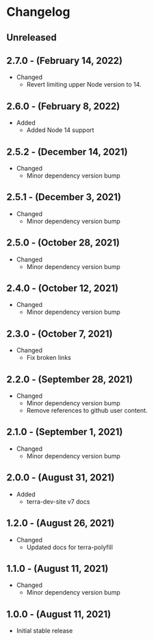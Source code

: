 # Changelog

## Unreleased

## 2.7.0 - (February 14, 2022)

* Changed
  * Revert limiting upper Node version to 14.

## 2.6.0 - (February 8, 2022)

* Added
  * Added Node 14 support

## 2.5.2 - (December 14, 2021)

* Changed
  * Minor dependency version bump

## 2.5.1 - (December 3, 2021)

* Changed
  * Minor dependency version bump

## 2.5.0 - (October 28, 2021)

* Changed
  * Minor dependency version bump

## 2.4.0 - (October 12, 2021)

* Changed
  * Minor dependency version bump

## 2.3.0 - (October 7, 2021)

* Changed
  * Fix broken links

## 2.2.0 - (September 28, 2021)

* Changed
  * Minor dependency version bump
  * Remove references to github user content.

## 2.1.0 - (September 1, 2021)

* Changed
  * Minor dependency version bump

## 2.0.0 - (August 31, 2021)

* Added
  * terra-dev-site v7 docs

## 1.2.0 - (August 26, 2021)

* Changed
  * Updated docs for terra-polyfill

## 1.1.0 - (August 11, 2021)

* Changed
  * Minor dependency version bump

## 1.0.0 - (August 11, 2021)

* Initial stable  release
